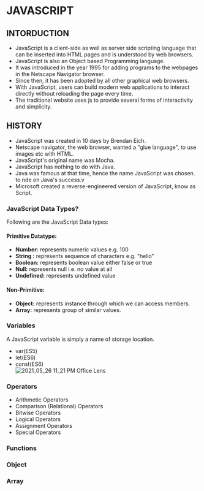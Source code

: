 #  JAVASCRIPT

## INTORDUCTION
* JavaScript is a client-side as well as server side scripting language that can be inserted into HTML pages and is understood by web browsers.<br> 
* JavaScript is also an Object based Programming language.<br>
* It was introduced in the year 1995 for adding programs to the webpages in the Netscape Navigator browser.<br>
* Since then, it has been adopted by all other graphical web browsers.<br> 
* With JavaScript, users can build modern web applications to interact directly without reloading the page every time.<br>
* The traditional website uses js to provide several forms of interactivity and simplicity.<br>

## HISTORY
* JavaScript was created in 10 days by Brendan Eich.<br>
* Netscape navigator, the web browser, wanted a "glue language", to use images etc with HTML.<br>
* JavaScript's original name was Mocha.<br>
* JavaScript has nothing to do with Java.<br>
* Java was famous at that time, hence the name JavaScript was chosen. to nde on Java's success.v
* Microsoft created a reverse-engineered version of JavaScript, know as Script.<br>


### JavaScript Data Types?
Following are the JavaScript Data types:
#### **Primitive Datatype:**
* **Number:** represents numeric values e.g. 100 <br>
* **String :** represents sequence of characters e.g. "hello"<br>
* **Boolean:** represents boolean value either false or true <br>
* **Null:** represents null i.e. no value at all<br>
* **Undefined:** represents undefined value<br>

#### **Non-Primitive:**
* **Object:**	represents instance through which we can access members.<br>
* **Array:**	represents group of similar values.<br> 


### Variables

A JavaScript variable is simply a name of storage location.<br>
* var(ES5)<br>
* let(ES6)<br>
* const(ES6)<br> 
![2021_05_26 11_21 PM Office Lens](https://user-images.githubusercontent.com/84236206/119707823-3685f100-be79-11eb-8049-74698cdc0630.jpg)


### Operators
* Arithmetic Operators
* Comparison (Relational) Operators
* Bitwise Operators
* Logical Operators
* Assignment Operators
* Special Operators

### Functions
### Object
### Array



